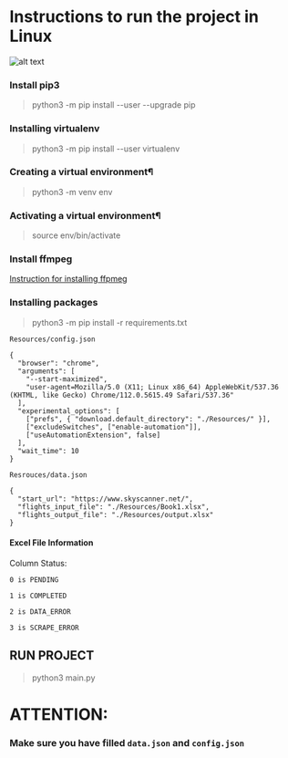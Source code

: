 # Instructions to run the project in Linux

![alt text](https://github.com/shotttik/flight-parsing/blob/main/flightParsingg.jpg)

### Install pip3

> python3 -m pip install --user --upgrade pip

### Installing virtualenv

> python3 -m pip install --user virtualenv

### Creating a virtual environment¶

> python3 -m venv env

### Activating a virtual environment¶

> source env/bin/activate

### Install ffmpeg

<a href="https://phoenixnap.com/kb/ffmpeg-windows" target="_blank">Instruction for installing ffpmeg</a>

### Installing packages

> python3 -m pip install -r requirements.txt

`Resources/config.json`

```
{
  "browser": "chrome",
  "arguments": [
    "--start-maximized",
    "user-agent=Mozilla/5.0 (X11; Linux x86_64) AppleWebKit/537.36 (KHTML, like Gecko) Chrome/112.0.5615.49 Safari/537.36"
  ],
  "experimental_options": [
    ["prefs", { "download.default_directory": "./Resources/" }],
    ["excludeSwitches", ["enable-automation"]],
    ["useAutomationExtension", false]
  ],
  "wait_time": 10
}
```

`Resrouces/data.json`

```
{
  "start_url": "https://www.skyscanner.net/",
  "flights_input_file": "./Resources/Book1.xlsx",
  "flights_output_file": "./Resources/output.xlsx"
}
```

#### Excel File Information

Column Status:

    0 is PENDING

    1 is COMPLETED

    2 is DATA_ERROR

    3 is SCRAPE_ERROR

## RUN PROJECT

> python3 main.py

# ATTENTION:

### Make sure you have filled `data.json` and `config.json`
